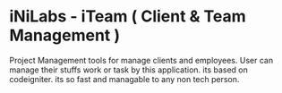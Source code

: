 # iNiLabs - iTeam ( Client & Team Management )
Project Management tools for manage clients and employees.  User can manage their stuffs work or task by this application. its based on codeigniter. its so fast and managable to any non tech person.
